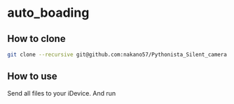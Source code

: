 # auto_boading

## How to clone

```bash
git clone --recursive git@github.com:nakano57/Pythonista_Silent_camera.git
```

## How to use

Send all files to your iDevice.
And run
